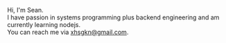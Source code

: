 Hi, I'm Sean.  
I have passion in systems programming plus backend engineering and am currently learning nodejs.  
You can reach me via [xhsgkn@gmail.com](mailto:xhsgkn@gmail.com).  
